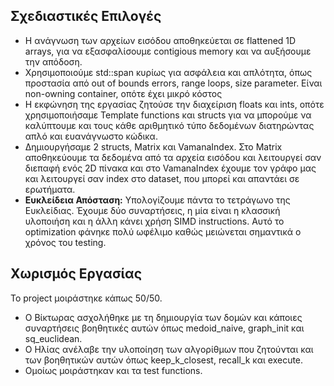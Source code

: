 
## Σχεδιαστικές Επιλογές

- Η ανάγνωση των αρχείων εισόδου αποθηκεύεται σε flattened 1D arrays, για να εξασφαλίσουμε contigious memory και να αυξήσουμε την απόδοση.
- Χρησιμοποιούμε std::span κυρίως για ασφάλεια και απλότητα, όπως προστασία από out of bounds errors, range loops, size parameter. Είναι non-owning container, οπότε έχει μικρό κόστος
- Η εκφώνηση της εργασίας ζητούσε την διαχείριση floats και ints, οπότε χρησιμοποιήσαμε Template functions και structs για να μπορούμε να καλύπτουμε και τους κάθε αριθμητικό τύπο δεδομένων διατηρώντας απλό και ευανάγνωστο κώδικα.
- Δημιουργήσαμε 2 structs, Matrix και VamanaIndex. Στο Matrix αποθηκεύουμε τα δεδομένα από τα αρχεία εισόδου και λειτουργεί σαν διεπαφή ενός 2D πίνακα και στο VamanaIndex έχουμε τον γράφο μας και λειτουργεί σαν index στο dataset, που μπορεί και απαντάει σε ερωτήματα.
- **Ευκλείδεια Απόσταση:** Υπολογίζουμε πάντα το τετράγωνο της Ευκλείδιας. Έχουμε δύο συναρτήσεις, η μία είναι η κλασσική υλοποιήση και η άλλη κάνει χρήση SIMD instructions. Αυτό το optimization φάνηκε πολύ ωφέλιμο καθώς μειώνεται σημαντικά ο χρόνος του testing.

## Χωρισμός Εργασίας
Το project μοιράστηκε κάπως 50/50. 

 - Ο Βίκτωρας ασχολήθηκε με τη δημιουργία των δομών και κάποιες συναρτήσεις βοηθητικές αυτών όπως medoid_naive, graph_init και sq_euclidean.
- Ο Ηλίας ανέλαβε την υλοποίηση των αλγορίθμων που ζητούνται και των βοηθητικών αυτών όπως keep_k_closest, recall_k και execute. 
- Ομοίως μοιράστηκαν και τα test functions.